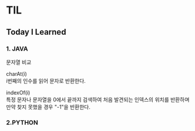 # TIL
## Today I Learned 
  ### 1. JAVA
  문자열 비교
  
  charAt(i)    
  i번째의 인수를 읽어 문자로 반환한다.
  
  indexOf(i)    
  특정 문자나 문자열을 0에서 끝까지 검색하여 처음 발견되는 인덱스의 위치를 반환하며
  만약 찾지 못했을 경우 "-1"을 반환한다.

   ### 2.PYTHON
  


